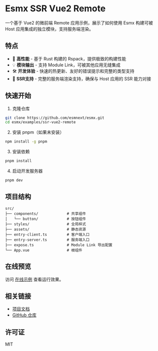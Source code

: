 # Esmx SSR Vue2 Remote

一个基于 Vue2 的微前端 Remote 应用示例，展示了如何使用 Esmx 构建可被 Host 应用集成的独立模块，支持服务端渲染。

## 特点

- 🚀 **高性能**   - 基于 Rust 构建的 Rspack，提供极致的构建性能
- 💡 **模块输出** - 支持 Module Link，可被其他应用无缝集成
- 🛠 **开发体验** - 快速的热更新、友好的错误提示和完整的类型支持
- 📱 **SSR支持** - 完整的服务端渲染支持，确保与 Host 应用的 SSR 能力对接

## 快速开始

1. 克隆仓库
```bash
git clone https://github.com/esmnext/esmx.git
cd esmx/examples/ssr-vue2-remote
```

2. 安装 pnpm（如果未安装）
```bash
npm install -g pnpm
```

3. 安装依赖
```bash
pnpm install
```

4. 启动开发服务器
```bash
pnpm dev
```

## 项目结构

```
src/
├── components/             # 共享组件
│   └── button/             # 按钮组件
├── styles/                 # 全局样式
├── assets/                 # 静态资源
├── entry-client.ts         # 客户端入口
├── entry-server.ts         # 服务端入口
├── expose.ts               # Module Link 导出配置
└── App.vue                 # 根组件
```

## 在线预览

访问 [在线示例](https://js-esm.github.io/esmx/ssr-vue2-remote/) 查看运行效果。

## 相关链接

- [项目文档](https://js-esm.github.io/esmx/)
- [GitHub 仓库](https://github.com/esmnext/esmx)

## 许可证

MIT